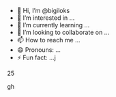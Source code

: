 - 👋 Hi, I’m @bigiloks
- 👀 I’m interested in ...
- 🌱 I’m currently learning ...
- 💞️ I’m looking to collaborate on ...
- 📫 How to reach me ...
- 😄 Pronouns: ...
- ⚡ Fun fact: ...j

<!---
bigiloks/bigiloks is a ✨ special ✨ repository because its `README.md` (this file) appears on your GitHub profile.
You can click the Preview link to take a look at your changes.
--->25
  gh
